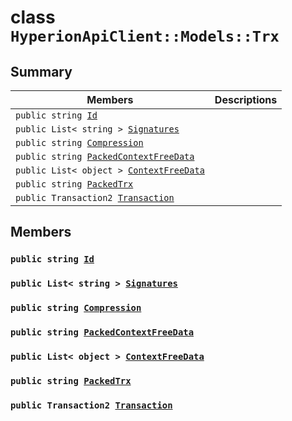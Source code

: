 # class `HyperionApiClient::Models::Trx` 

## Summary

 Members                        | Descriptions                                
--------------------------------|---------------------------------------------
`public string `[`Id`](#class_hyperion_api_client_1_1_models_1_1_trx_1a186291c875988107b7ace745ea84d4ec) | 
`public List< string > `[`Signatures`](#class_hyperion_api_client_1_1_models_1_1_trx_1a8439e6f7a574608060d5102ba2165f58) | 
`public string `[`Compression`](#class_hyperion_api_client_1_1_models_1_1_trx_1a21a354aeab0ab5cd21ce49fb89f048ef) | 
`public string `[`PackedContextFreeData`](#class_hyperion_api_client_1_1_models_1_1_trx_1a6140543dc6807cd71171443b8650eeef) | 
`public List< object > `[`ContextFreeData`](#class_hyperion_api_client_1_1_models_1_1_trx_1a84a3ef7659d8339a40e3250884edf2ae) | 
`public string `[`PackedTrx`](#class_hyperion_api_client_1_1_models_1_1_trx_1a21e27a9a58a0ef03775f45ff56124409) | 
`public Transaction2 `[`Transaction`](#class_hyperion_api_client_1_1_models_1_1_trx_1a337a6b4fc9f02021c4adb34be4c26cae) | 

## Members

### `public string `[`Id`](#class_hyperion_api_client_1_1_models_1_1_trx_1a186291c875988107b7ace745ea84d4ec) 

### `public List< string > `[`Signatures`](#class_hyperion_api_client_1_1_models_1_1_trx_1a8439e6f7a574608060d5102ba2165f58) 

### `public string `[`Compression`](#class_hyperion_api_client_1_1_models_1_1_trx_1a21a354aeab0ab5cd21ce49fb89f048ef) 

### `public string `[`PackedContextFreeData`](#class_hyperion_api_client_1_1_models_1_1_trx_1a6140543dc6807cd71171443b8650eeef) 

### `public List< object > `[`ContextFreeData`](#class_hyperion_api_client_1_1_models_1_1_trx_1a84a3ef7659d8339a40e3250884edf2ae) 

### `public string `[`PackedTrx`](#class_hyperion_api_client_1_1_models_1_1_trx_1a21e27a9a58a0ef03775f45ff56124409) 

### `public Transaction2 `[`Transaction`](#class_hyperion_api_client_1_1_models_1_1_trx_1a337a6b4fc9f02021c4adb34be4c26cae) 

